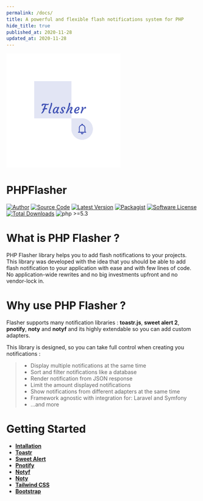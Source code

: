 ```yaml
---
permalink: /docs/
title: A powerful and flexible flash notifications system for PHP
hide_title: true
published_at: 2020-11-28
updated_at: 2020-11-28
---
```


<div class="text-center mb-8">
    <img id="logo" src="/static/php-flasher.png" height="300px" width="300px" alt="PHP Flasher">
    <h1 class="text-indigo-900 mt-1">
        PHP<span class="text-indigo-500">Flasher</span>
    </h1>
</div>

[![Author](https://img.shields.io/badge/author-@yoeunes-blue.svg)](https://www.linkedin.com/in/younes-khoubza/)
[![Source Code](https://img.shields.io/badge/source-php--flasher/flasher-blue.svg?style=flat-square)](https://github.com/php-flasher/flasher)
[![Latest Version](https://img.shields.io/github/tag/php-flasher/flasher.svg)](https://github.com/php-flasher/flasher/releases)
[![Packagist](https://img.shields.io/badge/packagist-php--flasher/flasher-orange.svg?style=flat-square)](https://packagist.org/packages/php-flasher/flasher)
[![Software License](https:////img.shields.io/badge/license-MIT-brightgreen.svg)](https://github.com/php-flasher/flasher/blob/master/LICENSE)
[![Total Downloads](https://img.shields.io/packagist/dt/php-flasher/flasher.svg)](https://packagist.org/packages/php-flasher/flasher)
![php >=5.3](https://img.shields.io/packagist/php-v/php-flasher/flasher.svg?style=flat-square)

# What is PHP Flasher ?

PHP Flasher library helps you to add flash notifications to your projects. 
This library was developed with the idea that you should
be able to add flash notification to your application with ease and with few lines of code. No application-wide
rewrites and no big investments upfront and no vendor-lock in.

# Why use PHP Flasher ?

Flasher supports many notification libraries : __toastr.js__, __sweet alert 2__, __pnotify__, __noty__ and __notyf__
and its highly extendable so you can add custom adapters.

This library is designed, so you can take full control when creating you notifications :

> * Display multiple notifications at the same time
> * Sort and filter notifications like a database
> * Render notification from JSON response
> * Limit the amount displayed notifications
> * Show notifications from different adapters at the same time
> * Framework agnostic with integration for: Laravel and Symfony
> * ...and more

# Getting Started

* **[Intallation](/docs/installation/)**
* **[Toastr](/docs/adapter/toastr/)**
* **[Sweet Alert](/docs/adapter/sweet-alert/)**
* **[Pnotify](/docs/adapter/pnotify/)**
* **[Notyf](/docs/adapter/notyf/)**
* **[Noty](/docs/adapter/noty/)**
* **[Tailwind CSS](/docs/adapter/template/tailwindcss/)**
* **[Bootstrap](/docs/adapter/template/bootstrap/)**
